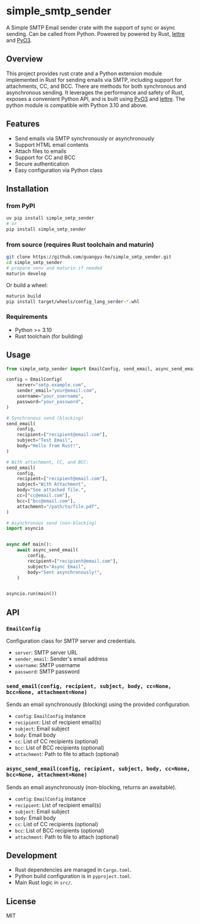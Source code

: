 # simple_smtp_sender

A Simple SMTP Email sender crate with the support of sync or async sending.
Can be called from Python. Powered by powered by Rust, [lettre](https://lettre.rs/)
and [PyO3](https://github.com/PyO3/pyo3).

## Overview

This project provides rust crate and a Python extension module implemented in Rust for sending emails via SMTP, including support for
attachments, CC, and BCC. There are methods for both synchronous and asynchronous sending.
It leverages the performance and safety of Rust, exposes a convenient Python API, and is built
using [PyO3](https://github.com/PyO3/pyo3) and [lettre](https://lettre.rs/).
The python module is compatible with Python 3.10 and above.

## Features

- Send emails via SMTP synchronously or asynchronously
- Support HTML email contents
- Attach files to emails
- Support for CC and BCC
- Secure authentication
- Easy configuration via Python class

## Installation

### from PyPI

```bash
uv pip install simple_smtp_sender
# or
pip install simple_smtp_sender
```

### from source (requires Rust toolchain and maturin)

```bash
git clone https://github.com/guangyu-he/simple_smtp_sender.git
cd simple_smtp_sender
# prepare venv and maturin if needed
maturin develop
```

Or build a wheel:

```bash
maturin build
pip install target/wheels/config_lang_serder-*.whl
```

### Requirements

- Python >= 3.10
- Rust toolchain (for building)

## Usage

```python
from simple_smtp_sender import EmailConfig, send_email, async_send_email

config = EmailConfig(
    server="smtp.example.com",
    sender_email="your@email.com",
    username="your_username",
    password="your_password",
)

# Synchronous send (blocking)
send_email(
    config,
    recipient=["recipient@email.com"],
    subject="Test Email",
    body="Hello from Rust!",
)

# With attachment, CC, and BCC:
send_email(
    config,
    recipient=["recipient@email.com"],
    subject="With Attachment",
    body="See attached file.",
    cc=["cc@email.com"],
    bcc=["bcc@email.com"],
    attachment="/path/to/file.pdf",
)

# Asynchronous send (non-blocking)
import asyncio


async def main():
    await async_send_email(
        config,
        recipient=["recipient@email.com"],
        subject="Async Email",
        body="Sent asynchronously!",
    )


asyncio.run(main())

```

## API

### `EmailConfig`

Configuration class for SMTP server and credentials.

- `server`: SMTP server URL
- `sender_email`: Sender's email address
- `username`: SMTP username
- `password`: SMTP password

### `send_email(config, recipient, subject, body, cc=None, bcc=None, attachment=None)`

Sends an email synchronously (blocking) using the provided configuration.

- `config`: `EmailConfig` instance
- `recipient`: List of recipient email(s)
- `subject`: Email subject
- `body`: Email body
- `cc`: List of CC recipients (optional)
- `bcc`: List of BCC recipients (optional)
- `attachment`: Path to file to attach (optional)

### `async_send_email(config, recipient, subject, body, cc=None, bcc=None, attachment=None)`

Sends an email asynchronously (non-blocking, returns an awaitable).

- `config`: `EmailConfig` instance
- `recipient`: List of recipient email(s)
- `subject`: Email subject
- `body`: Email body
- `cc`: List of CC recipients (optional)
- `bcc`: List of BCC recipients (optional)
- `attachment`: Path to file to attach (optional)

## Development

- Rust dependencies are managed in `Cargo.toml`.
- Python build configuration is in `pyproject.toml`.
- Main Rust logic in `src/`.

## License

MIT
